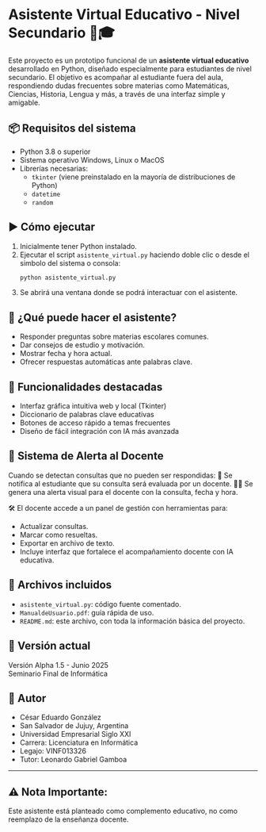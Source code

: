 # Asistente Virtual Educativo - Nivel Secundario 🧠🎓

Este proyecto es un prototipo funcional de un **asistente virtual educativo** desarrollado en Python, diseñado especialmente para estudiantes de nivel secundario. El objetivo es acompañar al estudiante fuera del aula, respondiendo dudas frecuentes sobre materias como Matemáticas, Ciencias, Historia, Lengua y más, a través de una interfaz simple y amigable.

## 📦 Requisitos del sistema

- Python 3.8 o superior
- Sistema operativo Windows, Linux o MacOS
- Librerías necesarias:
  - `tkinter` (viene preinstalado en la mayoría de distribuciones de Python)
  - `datetime`
  - `random`

## ▶️ Cómo ejecutar

1. Inicialmente tener Python instalado.
2. Ejecutar el script `asistente_virtual.py` haciendo doble clic o desde el simbolo del sistema o consola:
   ```bash
   python asistente_virtual.py
   ```
3. Se abrirá una ventana donde se podrá interactuar con el asistente.

## 💬 ¿Qué puede hacer el asistente?

- Responder preguntas sobre materias escolares comunes.
- Dar consejos de estudio y motivación.
- Mostrar fecha y hora actual.
- Ofrecer respuestas automáticas ante palabras clave.

## 📌 Funcionalidades destacadas

- Interfaz gráfica intuitiva web y local (Tkinter)
- Diccionario de palabras clave educativas
- Botones de acceso rápido a temas frecuentes
- Diseño de fácil integración con IA más avanzada

## 🔔 Sistema de Alerta al Docente
Cuando se detectan consultas que no pueden ser respondidas:
📩 Se notifica al estudiante que su consulta será evaluada por un docente.
🧑‍🏫 Se genera una alerta visual para el docente con la consulta, fecha y hora.

🛠️ El docente accede a un panel de gestión con herramientas para:
- Actualizar consultas.
- Marcar como resueltas.
- Exportar en archivo de texto.
- Incluye interfaz que fortalece el acompañamiento docente con IA educativa.

## 📁 Archivos incluidos

- `asistente_virtual.py`: código fuente comentado.
- `ManualdeUsuario.pdf`: guía rápida de uso.
- `README.md`: este archivo, con toda la información básica del proyecto.

## 🧪 Versión actual

Versión Alpha 1.5 - Junio 2025  
Seminario Final de Informática

## 👤 Autor

- César Eduardo González  
- San Salvador de Jujuy, Argentina 
- Universidad Empresarial Siglo XXI
- Carrera: Licenciatura en Informática
- Legajo: VINF013326  
- Tutor: Leonardo Gabriel Gamboa

---
## ⚠️ Nota Importante: 

Este asistente está planteado como complemento educativo, no como reemplazo de la enseñanza docente.

